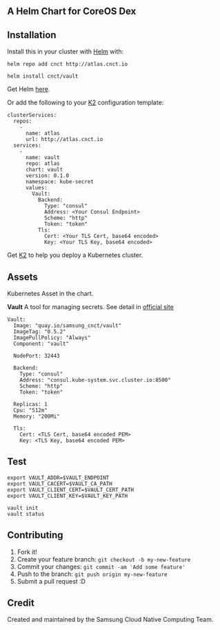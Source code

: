 ## A Helm Chart for CoreOS Dex

## Installation
Install this in your cluster with [Helm](https://github.com/kubernetes/helm) with:

```
helm repo add cnct http://atlas.cnct.io
```
```
helm install cnct/vault
```

Get Helm [here](https://github.com/kubernetes/helm/blob/master/docs/install.md).

Or add the following to your [K2](https://github.com/samsung-cnct/k2) configuration template:
```
clusterServices:
  repos:
    -
      name: atlas
      url: http://atlas.cnct.io
  services:
    -
      name: vault
      repo: atlas
      chart: vault
      version: 0.1.0
      namespace: kube-secret
      values:
        Vault:
          Backend:
            Type: "consul"
            Address: <Your Consul Endpoint>
            Scheme: "http"
            Token: "token"
          Tls:
            Cert: <Your TLS Cert, base64 encoded>
            Key: <Your TLS Key, base64 encoded>
```

Get [K2](https://github.com/samsung-cnct/k2) to help you deploy a Kubernetes cluster.

## Assets
Kubernetes Asset in the chart.

**Vault**
A tool for managing secrets.
See detail in [official site](https://www.vaultproject.io)
```
Vault:
  Image: "quay.io/samsung_cnct/vault"
  ImageTag: "0.5.2"
  ImagePullPolicy: "Always"
  Component: "vault"

  NodePort: 32443

  Backend:
    Type: "consul"
    Address: "consul.kube-system.svc.cluster.io:8500"
    Scheme: "http"
    Token: "token"

  Replicas: 1
  Cpu: "512m"
  Memory: "200Mi"

  Tls:
    Cert: <TLS Cert, base64 encoded PEM> 
    Key: <TLS Key, base64 encoded PEM>
```

## Test
```
export VAULT_ADDR=$VAULT_ENDPOINT
export VAULT_CACERT=$VAULT_CA_PATH
export VAULT_CLIENT_CERT=$VAULT_CERT_PATH
export VAULT_CLIENT_KEY=$VAULT_KEY_PATH

vault init
vault status
```

## Contributing

1. Fork it!
2. Create your feature branch: `git checkout -b my-new-feature`
3. Commit your changes: `git commit -am 'Add some feature'`
4. Push to the branch: `git push origin my-new-feature`
5. Submit a pull request :D

## Credit

Created and maintained by the Samsung Cloud Native Computing Team.
